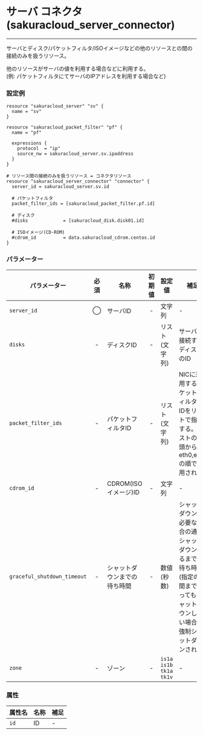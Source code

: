 # サーバ コネクタ(sakuracloud_server_connector)

---

サーバとディスク/パケットフィルタ/ISOイメージなどの他のリソースとの間の接続のみを扱うリソース。

他のリソースがサーバの値を利用する場合などに利用する。  
(例: パケットフィルタにてサーバのIPアドレスを利用する場合など)


### 設定例

```hcl
resource "sakuracloud_server" "sv" {
  name = "sv"
}

resource "sakuracloud_packet_filter" "pf" {
  name = "pf"

  expressions {
    protocol  = "ip"
    source_nw = sakuracloud_server.sv.ipaddress
  }
}

# リソース間の接続のみを扱うリソース = コネクタリソース
resource "sakuracloud_server_connector" "connector" {
  server_id = sakuracloud_server.sv.id

  # パケットフィルタ
  packet_filter_ids = [sakuracloud_packet_filter.pf.id]
  
  # ディスク
  #disks             = [sakuracloud_disk.disk01.id]
  
  # ISOイメージ(CD-ROM)
  #cdrom_id          = data.sakuracloud_cdrom.centos.id
}
```

### パラメーター

|パラメーター          |必須  |名称                |初期値     |設定値 |補足                                          |
|--------------------|:---:|--------------------|:--------:|------|----------------------------------------------|
| `server_id`        | ◯ | サーバID          | -   | 文字列 | - |
| `disks`            | - | ディスクID          | -   | リスト(文字列) | サーバに接続するディスクのID |
| `packet_filter_ids`| - | パケットフィルタID | - | リスト(文字列) | NICに適用するパケットフィルタのIDをリストで指定する。リストの先頭からeth0,eth1の順で適用される |
| `cdrom_id`         | - | CDROM(ISOイメージ)ID | - | 文字列 | - |
| `graceful_shutdown_timeout` | - | シャットダウンまでの待ち時間 | - | 数値(秒数) | シャットダウンが必要な場合の通常シャットダウンするまでの待ち時間(指定の時間まで待ってもシャットダウンしない場合は強制シャットダウンされる) |
| `zone`             | - | ゾーン | - | `is1a`<br />`is1b`<br />`tk1a`<br />`tk1v` | - |


### 属性

|属性名                    | 名称                     | 補足                                        |
|-------------------------|-------------------------|--------------------------------------------|
| `id`                    | ID                      | -                                          |
